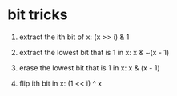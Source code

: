 # bit tricks

1. extract the ith bit of x: (x >> i) & 1

2. extract the lowest bit that is 1 in x: x & ~(x - 1)

3. erase the lowest bit that is 1 in x: x & (x - 1)

4. flip ith bit in x: (1 << i) ^ x

